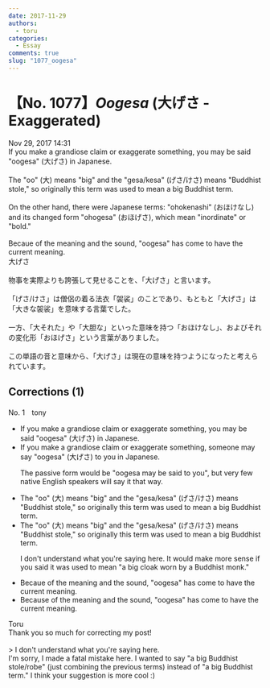 ```yaml
---
date: 2017-11-29
authors:
  - toru
categories:
  - Essay
comments: true
slug: "1077_oogesa"
---
```


# 【No. 1077】<strong><em>Oogesa</em></strong> (大げさ - Exaggerated)
<div class="date">Nov 29, 2017 14:31</div>
<div id="post"><div id="body_show_ori">
If you make a grandiose claim or exaggerate something, you may be said "oogesa" (大げさ) in Japanese.<br/><br/>The "oo" (大) means "big" and the "gesa/kesa" (げさ/けさ) means "Buddhist stole," so originally this term was used to mean a big Buddhist term.<br/><br/>On the other hand, there were Japanese terms: "ohokenashi" (おほけなし) and its changed form "ohogesa" (おほげさ), which mean "inordinate" or "bold."<br/><br/>Becaue of the meaning and the sound, "oogesa" has come to have the current meaning.
</div></div>

<!-- more -->

<div id="post_ja"><div id="body_show_mo">
大げさ<br/><br/>物事を実際よりも誇張して見せることを、「大げさ」と言います。<br/><br/>「げさ/けさ」は僧侶の着る法衣「袈裟」のことであり、もともと「大げさ」は「大きな袈裟」を意味する言葉でした。<br/><br/>一方、「大それた」や「大胆な」といった意味を持つ「おほけなし」、およびそれの変化形「おほげさ」という言葉がありました。<br/><br/>この単語の音と意味から、「大げさ」は現在の意味を持つようになったと考えられています。
</div></div>

## Corrections (1)
<div id="block"><div class="first_name"> No. 1　<span class="just_name">tony</span></div><div id="block2">
<ul class="correction_field">
<li class="incorrect">If you make a grandiose claim or exaggerate something, you may be said "oogesa" (大げさ) in Japanese.</li>
<li class="corrected correct">
If you make a grandiose claim or exaggerate something, <span class="f_red">someone may say</span> "oogesa" (大げさ) <span class="f_red">to you</span> in Japanese.
<p class="correction_comment">The passive form would be "oogesa may be said to you", but very few native English speakers will say it that way.</p>
</li>
</ul>
<ul class="correction_field">
<li class="incorrect">The "oo" (大) means "big" and the "gesa/kesa" (げさ/けさ) means "Buddhist stole," so originally this term was used to mean a big Buddhist term.</li>
<li class="corrected correct">
The "oo" (大) means "big" and the "gesa/kesa" (げさ/けさ) means "Buddhist stole," so originally this term was used to mean <span class="f_red">a big Buddhist term</span>.
<p class="correction_comment">I don't understand what you're saying here. It would make more sense if you said it was used to mean "a big cloak worn by a Buddhist monk."</p>
</li>
</ul>
<ul class="correction_field">
<li class="incorrect">Becaue of the meaning and the sound, "oogesa" has come to have the current meaning.</li>
<li class="corrected correct">
Becau<span class="f_red">s</span>e of the meaning and the sound, "oogesa" has come to have the current meaning.
</li>
</ul>
</div><div class="name"><span class="just_name">Toru</span><br>
Thank you so much for correcting my post! <br/><br/>&gt; I don't understand what you're saying here. <br/>I'm sorry, I made a fatal mistake here. I wanted to say "a big Buddhist stole/robe" (just combining the previous terms) instead of "a big Buddhist term." I think your suggestion is more cool :)
</div>
</div>

